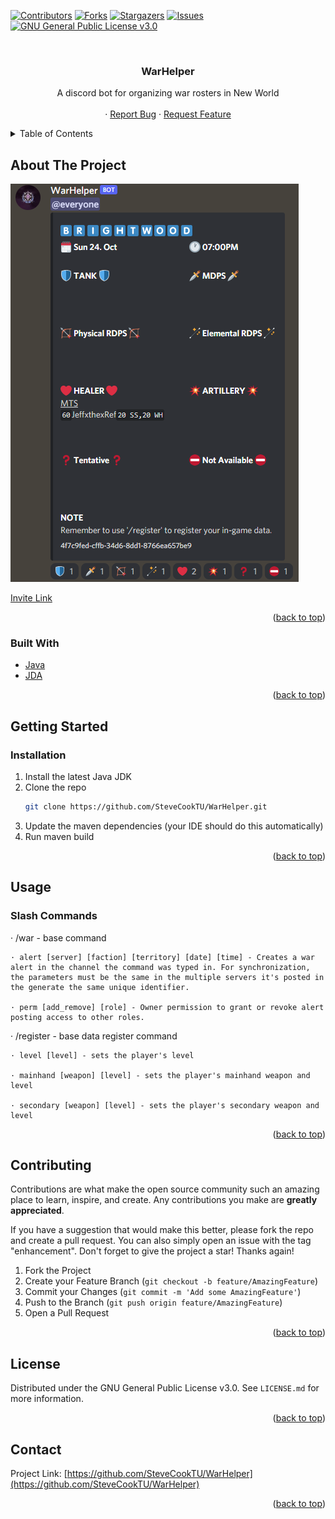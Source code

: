<div id="top"></div>
<!--
*** Thanks for checking out the Best-README-Template. If you have a suggestion
*** that would make this better, please fork the repo and create a pull request
*** or simply open an issue with the tag "enhancement".
*** Don't forget to give the project a star!
*** Thanks again! Now go create something AMAZING! :D
-->



<!-- PROJECT SHIELDS -->
<!--
*** I'm using markdown "reference style" links for readability.
*** Reference links are enclosed in brackets [ ] instead of parentheses ( ).
*** See the bottom of this document for the declaration of the reference variables
*** for contributors-url, forks-url, etc. This is an optional, concise syntax you may use.
*** https://www.markdownguide.org/basic-syntax/#reference-style-links
-->
[![Contributors][contributors-shield]][contributors-url]
[![Forks][forks-shield]][forks-url]
[![Stargazers][stars-shield]][stars-url]
[![Issues][issues-shield]][issues-url]
[![GNU General Public License v3.0][license-shield]][license-url]



<!-- PROJECT LOGO -->
<br />
<div align="center">
<h3 align="center">WarHelper</h3>

  <p align="center">
    A discord bot for organizing war rosters in New World
    <br />
    <!-- <a href="https://github.com/github_username/repo_name"><strong>Explore the docs »</strong></a>
    <br />
    <!-- <a href="https://github.com/github_username/repo_name">View Demo</a> -->
    <br />
    ·
    <a href="https://github.com/SteveCookTU/WarHelper/issues">Report Bug</a>
    ·
    <a href="https://github.com/SteveCookTU/WarHelper/issues">Request Feature</a>
  </p>
</div>



<!-- TABLE OF CONTENTS -->
<details>
  <summary>Table of Contents</summary>
  <ol>
    <li>
      <a href="#about-the-project">About The Project</a>
      <ul>
        <li><a href="#built-with">Built With</a></li>
      </ul>
    </li>
    <li>
      <a href="#getting-started">Getting Started</a>
      <ul>
        <li><a href="#prerequisites">Prerequisites</a></li>
        <li><a href="#installation">Installation</a></li>
      </ul>
    </li>
    <li><a href="#usage">Usage</a></li>
    <li><a href="#roadmap">Roadmap</a></li>
    <li><a href="#contributing">Contributing</a></li>
    <li><a href="#license">License</a></li>
    <li><a href="#contact">Contact</a></li>
    <li><a href="#acknowledgments">Acknowledgments</a></li>
  </ol>
</details>



<!-- ABOUT THE PROJECT -->
## About The Project

[![Product Name Screen Shot][product-screenshot]](https://war-helper.com)

[Invite Link](https://discord.com/api/oauth2/authorize?client_id=894254301269086278&permissions=536267455569&scope=bot%20applications.commands)

<p align="right">(<a href="#top">back to top</a>)</p>



### Built With

* [Java](https://www.oracle.com/java/technologies/downloads/)
* [JDA](https://github.com/DV8FromTheWorld/JDA)

<p align="right">(<a href="#top">back to top</a>)</p>



<!-- GETTING STARTED -->
## Getting Started

### Installation

1. Install the latest Java JDK
2. Clone the repo
   ```sh
   git clone https://github.com/SteveCookTU/WarHelper.git
   ```
3. Update the maven dependencies (your IDE should do this automatically)
4. Run maven build

<p align="right">(<a href="#top">back to top</a>)</p>



<!-- USAGE EXAMPLES -->
## Usage

### Slash Commands

· /war - base command

    · alert [server] [faction] [territory] [date] [time] - Creates a war alert in the channel the command was typed in. For synchronization, the parameters must be the same in the multiple servers it's posted in the generate the same unique identifier.
    
    · perm [add_remove] [role] - Owner permission to grant or revoke alert posting access to other roles.
    
· /register - base data register command

    · level [level] - sets the player's level
    
    · mainhand [weapon] [level] - sets the player's mainhand weapon and level
    
    · secondary [weapon] [level] - sets the player's secondary weapon and level
   

<p align="right">(<a href="#top">back to top</a>)</p>



<!-- ROADMAP 
## Roadmap

- [] Feature 1
- [] Feature 2
- [] Feature 3
    - [] Nested Feature

See the [open issues](https://github.com/github_username/repo_name/issues) for a full list of proposed features (and known issues).

<p align="right">(<a href="#top">back to top</a>)</p>-->



<!-- CONTRIBUTING -->
## Contributing

Contributions are what make the open source community such an amazing place to learn, inspire, and create. Any contributions you make are **greatly appreciated**.

If you have a suggestion that would make this better, please fork the repo and create a pull request. You can also simply open an issue with the tag "enhancement".
Don't forget to give the project a star! Thanks again!

1. Fork the Project
2. Create your Feature Branch (`git checkout -b feature/AmazingFeature`)
3. Commit your Changes (`git commit -m 'Add some AmazingFeature'`)
4. Push to the Branch (`git push origin feature/AmazingFeature`)
5. Open a Pull Request

<p align="right">(<a href="#top">back to top</a>)</p>



<!-- LICENSE -->
## License

Distributed under the GNU General Public License v3.0. See `LICENSE.md` for more information.

<p align="right">(<a href="#top">back to top</a>)</p>



<!-- CONTACT -->
## Contact

Project Link: [https://github.com/SteveCookTU/WarHelper](https://github.com/SteveCookTU/WarHelper)

<p align="right">(<a href="#top">back to top</a>)</p>



<!-- ACKNOWLEDGMENTS 
## Acknowledgments

* []()
* []()
* []() 

<p align="right">(<a href="#top">back to top</a>)</p> -->



<!-- MARKDOWN LINKS & IMAGES -->
<!-- https://www.markdownguide.org/basic-syntax/#reference-style-links -->
[contributors-shield]: https://img.shields.io/github/contributors/SteveCookTU/WarHelper.svg?style=for-the-badge
[contributors-url]: https://github.com/SteveCookTU/WarHelper/graphs/contributors
[forks-shield]: https://img.shields.io/github/forks/SteveCookTU/WarHelper.svg?style=for-the-badge
[forks-url]: https://github.com/github_username/repo_name/network/members
[stars-shield]: https://img.shields.io/github/stars/SteveCookTU/WarHelper.svg?style=for-the-badge
[stars-url]: https://github.com/SteveCookTU/WarHelper/stargazers
[issues-shield]: https://img.shields.io/github/issues/SteveCookTU/WarHelper.svg?style=for-the-badge
[issues-url]: https://github.com/SteveCookTU/WarHelper/issues
[license-shield]: https://img.shields.io/github/license/SteveCookTU/WarHelper.svg?style=for-the-badge
[license-url]: https://github.com/SteveCookTU/WarHelper/blob/master/LICENSE.md
[product-screenshot]: images/Example.png
